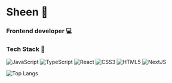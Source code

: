 # Sheen :beer:
### Frontend developer :computer:
### Tech Stack :eyes:
![JavaScript](https://img.shields.io/badge/javascript-%23323330.svg?logo=javascript&logoColor=%23F7DF1E&style=for-the-badge) ![TypeScript](https://img.shields.io/badge/typescript-%23007acc.svg?logo=typescript&logoColor=white&style=for-the-badge) ![React](https://img.shields.io/badge/react-%2320232a.svg?logo=react&logoColor=%2361dafb&style=for-the-badge) ![CSS3](https://img.shields.io/badge/css3-%231572b6.svg?logo=css3&logoColor=white&style=for-the-badge)  ![HTML5](https://img.shields.io/badge/html5-%23e34f26.svg?logo=html5&logoColor=white&style=for-the-badge)  ![NextJS](https://img.shields.io/badge/next.js-%23000000.svg?logo=next.js&logoColor=white&style=for-the-badge)

![Top Langs](https://github-readme-stats.vercel.app/api/top-langs/?username=shneketos&layout=compact&theme=dark&hide_border=true)

